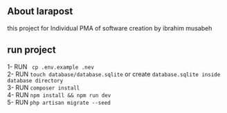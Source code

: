 

## About larapost
this project for Individual PMA of software creation 
by ibrahim musabeh
## run project
1- RUN  ` cp .env.example .nev`<br>
2- RUN  `touch database/database.sqlite` or create `database.sqlite inside database directory` <br>
3- RUN  `composer install`<br>
4- RUN  `npm install && npm run dev`<br>
5- RUN  `php artisan migrate --seed`<br>
